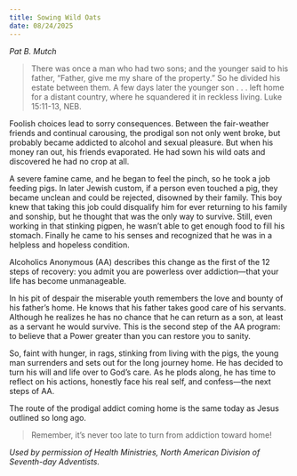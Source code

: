 ```yaml
---
title: Sowing Wild Oats
date: 08/24/2025
---
```


_Pat B. Mutch_

> <p></p>
> There was once a man who had two sons; and the younger said to his father, “Father, give me my share of the property.” So he divided his estate between them. A few days later the younger son . . . left home for a distant country, where he squandered it in reckless living. Luke 15:11-13, NEB.

Foolish choices lead to sorry consequences. Between the fair-weather friends and continual carousing, the prodigal son not only went broke, but probably became addicted to alcohol and sexual pleasure. But when his money ran out, his friends evaporated. He had sown his wild oats and discovered he had no crop at all.

A severe famine came, and he began to feel the pinch, so he took a job feeding pigs. In later Jewish custom, if a person even touched a pig, they became unclean and could be rejected, disowned by their family. This boy knew that taking this job could disqualify him for ever returning to his family and sonship, but he thought that was the only way to survive. Still, even working in that stinking pigpen, he wasn’t able to get enough food to fill his stomach. Finally he came to his senses and recognized that he was in a helpless and hopeless condition.

Alcoholics Anonymous (AA) describes this change as the first of the 12 steps of recovery: you admit you are powerless over addiction—that your life has become unmanageable.

In his pit of despair the miserable youth remembers the love and bounty of his father’s home. He knows that his father takes good care of his servants. Although he realizes he has no chance that he can return as a son, at least as a servant he would survive. This is the second step of the AA program: to believe that a Power greater than you can restore you to sanity.

So, faint with hunger, in rags, stinking from living with the pigs, the young man surrenders and sets out for the long journey home. He has decided to turn his will and life over to God’s care. As he plods along, he has time to reflect on his actions, honestly face his real self, and confess—the next steps of AA.

The route of the prodigal addict coming home is the same today as Jesus outlined so long ago.

> <callout></callout>
> Remember, it’s never too late to turn from addiction toward home!

_Used by permission of Health Ministries, North American Division of Seventh-day Adventists._